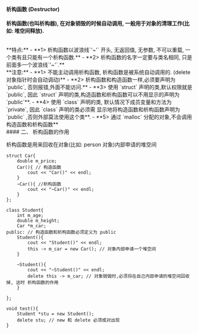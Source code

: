 #### 析构函数 (Destructor)


**析构函数(也叫析构器), 在对象销毁的时候自动调用, 一般用于对象的清理工作(比如: 堆空间释放).**



<br>
**特点:**
- **1> 析构函数以波浪线`'~'` 开头, 无返回值, 无参数, 不可以重载, 一个类有且只能有一个析构函数.**
- **2> 析构函数的名字一定要与类名相同, 只是前面多一个波浪线`'~'`.**



<br>
**注意:**
- **1> 不能主动调用析构函数, 析构函数是被系统自动调用的. (delete  对象指针时会自动调动)**
- **2> 析构函数和构造函数一样,必须要声明为 `public`, 否则报错,外面不能访问.**
- **3> 使用 `struct` 声明的类,默认权限就是`public`, 因此  `struct` 声明的类,构造函数和析构函数可以不用显示的声明为 `public`**.
- **4> 使用 `class` 声明的类, 默认情况下成员变量和方法为 `private`, 因此 `class` 声明的类必须需 显示地将构造函数和析构函数声明为 `public` ,否则外部莫法使用这个类**.
- **5> 通过 `malloc` 分配的对象,不会调用构造函数和析构函数**


<br>
#### 二、 析构函数的作用

析构函数是用来回收在对象(比如: person 对象)内部申请的堆空间

```
struct Car{
    double m_price;
    Car(){ // 构造函数
        cout << "Car()" << endl;
    }
    ~Car(){ //析构函数
        cout << "~Car()" << endl;
    }
};

class Student{
    int m_age;
    double m_height;
    Car *m_car;
public: // 构造函数和析构函数必须定义为 public
    Student(){
        cout << "Student()" << endl;
        this -> m_car = new Car(); // 对象内部申请一个堆空间
    }
    
    ~Student(){
        cout << "~Student()" << endl;
        delete this -> m_car; // 对象销毁时,必须将在自己内部申请的堆空间回收掉, 这时 析构函数的作用
    }
    
};

void test(){
    Student *stu = new Student();
    delete stu; // new 和 delete 必须成对出现
}

```

